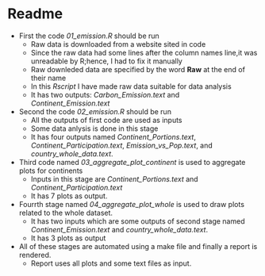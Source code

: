 Readme
================

-   First the code *01\_emission.R* should be run
    -   Raw data is downloaded from a website sited in code
    -   Since the raw data had some lines after the column names line,it was unreadable by R;hence, I had to fix it manually
    -   Raw downleded data are specified by the word **Raw** at the end of their name
    -   In this *Rscript* I have made raw data suitable for data analysis
    -   It has two outputs: *Carbon\_Emission.text* and *Continent\_Emission.text*
-   Second the code *02\_emission.R* should be run
    -   All the outputs of first code are used as inputs
    -   Some data anlysis is done in this stage
    -   It has four outputs named *Continent\_Portions.text*, *Continent\_Participation.text*, *Emission\_vs\_Pop.text*, and *country\_whole\_data.text*.
-   Third code named *03\_aggregate\_plot\_continent* is used to aggregate plots for continents
    -   Inputs in this stage are *Continent\_Portions.text* and *Continent\_Participation.text*
    -   It has 7 plots as output.
-   Fourrth stage named *04\_aggregate\_plot\_whole* is used to draw plots related to the whole dataset.
    -   It has two inputs which are some outputs of second stage named *Continent\_Emission.text* and *country\_whole\_data.text*.
    -   It has 3 plots as output
-   All of these stages are automated using a make file and finally a report is rendered.
    -   Report uses all plots and some text files as input.

